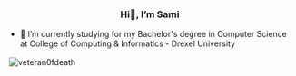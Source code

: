 <h3 align="center">Hi👋, I’m Sami</h3>

- 🌱 I’m currently studying for my Bachelor's degree in Computer Science at College of Computing & Informatics - Drexel University

<p>&nbsp;<img align="center" src="https://github-readme-stats.vercel.app/api?username=veteran0fdeath&show_icons=true&title_color=ffffff&text_color=919191&bg_color=121212&hide_border=true&cache_seconds=1000&local=en" alt="veteran0fdeath" /></p>

<!---
Veteran0fdeath/Veteran0fdeath is a ✨ special ✨ repository because its `README.md` (this file) appears on your GitHub profile.
You can click the Preview link to take a look at your changes.
--->
